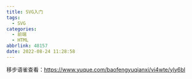 ```yaml
---
title: SVG入门
tags:
  - SVG
categories:
  - 前端
  - HTML
abbrlink: 48157
date: 2022-08-24 11:28:58
---
```


移步语雀查看：https://www.yuque.com/baofengyuqianxi/vi4wte/yly6bl
